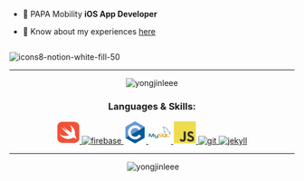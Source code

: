 - 🌱 PAPA Mobility **iOS App Developer**

- 📄 Know about my experiences [here](here) 
```

```

![icons8-notion-white-fill-50](https://user-images.githubusercontent.com/40759743/136832236-7f08ac6e-97cc-49d3-a5d8-a6085b3610d4.png)


-----
<p align="center"><img src="https://github-readme-stats.vercel.app/api/top-langs?username=yongjinleee&show_icons=true&theme=cobalt&locale=en&layout=compact" alt="yongjinleee" />
</p>



<h3 align="center">Languages & Skills:</h3>
<p align="center"> <a href="https://developer.apple.com/swift/" target="_blank"> <img src="https://raw.githubusercontent.com/devicons/devicon/master/icons/swift/swift-original.svg" alt="swift" width="40" height="40"/> </a> <a href="https://firebase.google.com/" target="_blank"> <img src="https://www.vectorlogo.zone/logos/firebase/firebase-icon.svg" alt="firebase" width="40" height="40"/> </a> <a href="https://www.cprogramming.com/" target="_blank"> <img src="https://raw.githubusercontent.com/devicons/devicon/master/icons/c/c-original.svg" alt="c" width="40" height="40"/> </a> <a href="https://www.mysql.com/" target="_blank"> <img src="https://raw.githubusercontent.com/devicons/devicon/master/icons/mysql/mysql-original-wordmark.svg" alt="mysql" width="40" height="40"/> </a> <a href="https://developer.mozilla.org/en-US/docs/Web/JavaScript" target="_blank"> <img src="https://raw.githubusercontent.com/devicons/devicon/master/icons/javascript/javascript-original.svg" alt="javascript" width="40" height="40"/> </a> <a href="https://git-scm.com/" target="_blank"> <img src="https://www.vectorlogo.zone/logos/git-scm/git-scm-icon.svg" alt="git" width="40" height="40"/> </a> <a href="https://jekyllrb.com/" target="_blank"> <img src="https://www.vectorlogo.zone/logos/jekyllrb/jekyllrb-icon.svg" alt="jekyll" width="40" height="40"/> </a></p>


-----

<p align="center">&nbsp;<img src="https://github-readme-stats.vercel.app/api?username=yongjinleee&show_icons=true&theme=cobalt&locale=en" alt="yongjinleee" /></p>
